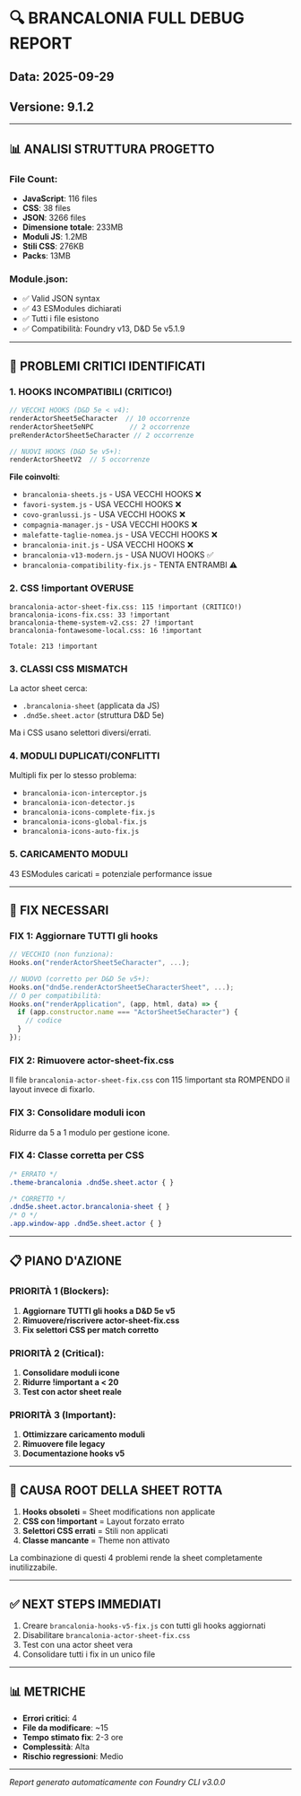 # 🔍 BRANCALONIA FULL DEBUG REPORT
## Data: 2025-09-29
## Versione: 9.1.2

---

## 📊 ANALISI STRUTTURA PROGETTO

### File Count:
- **JavaScript**: 116 files
- **CSS**: 38 files
- **JSON**: 3266 files
- **Dimensione totale**: 233MB
- **Moduli JS**: 1.2MB
- **Stili CSS**: 276KB
- **Packs**: 13MB

### Module.json:
- ✅ Valid JSON syntax
- ✅ 43 ESModules dichiarati
- ✅ Tutti i file esistono
- ✅ Compatibilità: Foundry v13, D&D 5e v5.1.9

---

## 🚨 PROBLEMI CRITICI IDENTIFICATI

### 1. **HOOKS INCOMPATIBILI** (CRITICO!)
```javascript
// VECCHI HOOKS (D&D 5e < v4):
renderActorSheet5eCharacter  // 10 occorrenze
renderActorSheet5eNPC         // 2 occorrenze
preRenderActorSheet5eCharacter // 2 occorrenze

// NUOVI HOOKS (D&D 5e v5+):
renderActorSheetV2  // 5 occorrenze
```

**File coinvolti**:
- `brancalonia-sheets.js` - USA VECCHI HOOKS ❌
- `favori-system.js` - USA VECCHI HOOKS ❌
- `covo-granlussi.js` - USA VECCHI HOOKS ❌
- `compagnia-manager.js` - USA VECCHI HOOKS ❌
- `malefatte-taglie-nomea.js` - USA VECCHI HOOKS ❌
- `brancalonia-init.js` - USA VECCHI HOOKS ❌
- `brancalonia-v13-modern.js` - USA NUOVI HOOKS ✅
- `brancalonia-compatibility-fix.js` - TENTA ENTRAMBI ⚠️

### 2. **CSS !important OVERUSE**
```
brancalonia-actor-sheet-fix.css: 115 !important (CRITICO!)
brancalonia-icons-fix.css: 33 !important
brancalonia-theme-system-v2.css: 27 !important
brancalonia-fontawesome-local.css: 16 !important

Totale: 213 !important
```

### 3. **CLASSI CSS MISMATCH**
La actor sheet cerca:
- `.brancalonia-sheet` (applicata da JS)
- `.dnd5e.sheet.actor` (struttura D&D 5e)

Ma i CSS usano selettori diversi/errati.

### 4. **MODULI DUPLICATI/CONFLITTI**
Multipli fix per lo stesso problema:
- `brancalonia-icon-interceptor.js`
- `brancalonia-icon-detector.js`
- `brancalonia-icons-complete-fix.js`
- `brancalonia-icons-global-fix.js`
- `brancalonia-icons-auto-fix.js`

### 5. **CARICAMENTO MODULI**
43 ESModules caricati = potenziale performance issue

---

## 🔧 FIX NECESSARI

### FIX 1: Aggiornare TUTTI gli hooks
```javascript
// VECCHIO (non funziona):
Hooks.on("renderActorSheet5eCharacter", ...);

// NUOVO (corretto per D&D 5e v5+):
Hooks.on("dnd5e.renderActorSheet5eCharacterSheet", ...);
// O per compatibilità:
Hooks.on("renderApplication", (app, html, data) => {
  if (app.constructor.name === "ActorSheet5eCharacter") {
    // codice
  }
});
```

### FIX 2: Rimuovere actor-sheet-fix.css
Il file `brancalonia-actor-sheet-fix.css` con 115 !important sta ROMPENDO il layout invece di fixarlo.

### FIX 3: Consolidare moduli icon
Ridurre da 5 a 1 modulo per gestione icone.

### FIX 4: Classe corretta per CSS
```css
/* ERRATO */
.theme-brancalonia .dnd5e.sheet.actor { }

/* CORRETTO */
.dnd5e.sheet.actor.brancalonia-sheet { }
/* O */
.app.window-app .dnd5e.sheet.actor { }
```

---

## 📋 PIANO D'AZIONE

### PRIORITÀ 1 (Blockers):
1. **Aggiornare TUTTI gli hooks a D&D 5e v5**
2. **Rimuovere/riscrivere actor-sheet-fix.css**
3. **Fix selettori CSS per match corretto**

### PRIORITÀ 2 (Critical):
1. **Consolidare moduli icone**
2. **Ridurre !important a < 20**
3. **Test con actor sheet reale**

### PRIORITÀ 3 (Important):
1. **Ottimizzare caricamento moduli**
2. **Rimuovere file legacy**
3. **Documentazione hooks v5**

---

## 🎯 CAUSA ROOT DELLA SHEET ROTTA

1. **Hooks obsoleti** = Sheet modifications non applicate
2. **CSS con !important** = Layout forzato errato
3. **Selettori CSS errati** = Stili non applicati
4. **Classe mancante** = Theme non attivato

La combinazione di questi 4 problemi rende la sheet completamente inutilizzabile.

---

## ✅ NEXT STEPS IMMEDIATI

1. Creare `brancalonia-hooks-v5-fix.js` con tutti gli hooks aggiornati
2. Disabilitare `brancalonia-actor-sheet-fix.css`
3. Test con una actor sheet vera
4. Consolidare tutti i fix in un unico file

---

## 📊 METRICHE

- **Errori critici**: 4
- **File da modificare**: ~15
- **Tempo stimato fix**: 2-3 ore
- **Complessità**: Alta
- **Rischio regressioni**: Medio

---

*Report generato automaticamente con Foundry CLI v3.0.0*